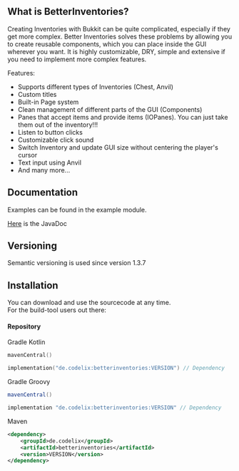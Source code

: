 ## What is BetterInventories?
Creating Inventories with Bukkit can be quite complicated, especially if they get more complex.
Better Inventories solves these problems by allowing you to create reusable components, which
you can place inside the GUI wherever you want. It is highly customizable, DRY, simple and extensive
if you need to implement more complex features.

Features:
- Supports different types of Inventories (Chest, Anvil)
- Custom titles
- Built-in Page system
- Clean management of different parts of the GUI (Components)
- Panes that accept items and provide items (IOPanes). You can just take them out of the inventory!!!
- Listen to button clicks
- Customizable click sound
- Switch Inventory and update GUI size without centering the player's cursor
- Text input using Anvil
- And many more...

## Documentation
Examples can be found in the example module.

[Here](https://www.javadoc.io/doc/de.codelix/BetterInventories) is the JavaDoc

## Versioning
Semantic versioning is used since version 1.3.7

## Installation
You can download and use the sourcecode at any time.<br>
For the build-tool users out there:
#### Repository
Gradle Kotlin
```kotlin
mavenCentral()
```
```kotlin
implementation("de.codelix:betterinventories:VERSION") // Dependency
```
Gradle Groovy
```groovy
mavenCentral()
```
```groovy
implementation "de.codelix:betterinventories:VERSION" // Dependency
```
Maven
```xml
<dependency>
    <groupId>de.codelix</groupId>
    <artifactId>betterinventories</artifactId>
    <version>VERSION</version>
</dependency>
```